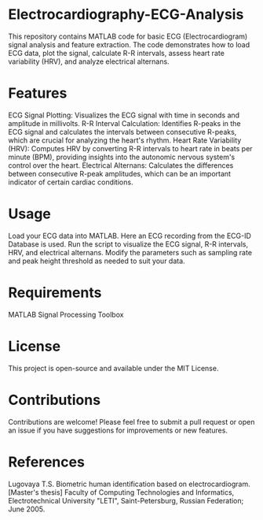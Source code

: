 # Electrocardiography-ECG-Analysis
This repository contains MATLAB code for basic ECG (Electrocardiogram) signal analysis and feature extraction. The code demonstrates how to load ECG data, plot the signal, calculate R-R intervals, assess heart rate variability (HRV), and analyze electrical alternans.

# Features
ECG Signal Plotting: Visualizes the ECG signal with time in seconds and amplitude in millivolts.
R-R Interval Calculation: Identifies R-peaks in the ECG signal and calculates the intervals between consecutive R-peaks, which are crucial for analyzing the heart's rhythm.
Heart Rate Variability (HRV): Computes HRV by converting R-R intervals to heart rate in beats per minute (BPM), providing insights into the autonomic nervous system's control over the heart.
Electrical Alternans: Calculates the differences between consecutive R-peak amplitudes, which can be an important indicator of certain cardiac conditions.

# Usage
Load your ECG data into MATLAB. Here an ECG recording from the ECG-ID Database is used. 
Run the script to visualize the ECG signal, R-R intervals, HRV, and electrical alternans.
Modify the parameters such as sampling rate and peak height threshold as needed to suit your data.

# Requirements
MATLAB
Signal Processing Toolbox 

# License
This project is open-source and available under the MIT License.

# Contributions
Contributions are welcome! Please feel free to submit a pull request or open an issue if you have suggestions for improvements or new features.

# References
Lugovaya T.S. Biometric human identification based on electrocardiogram. [Master's thesis] Faculty of Computing Technologies and Informatics, Electrotechnical University "LETI", Saint-Petersburg, Russian Federation; June 2005.
